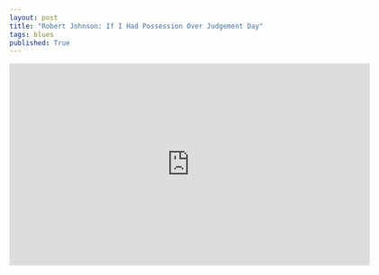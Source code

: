 ```yaml
---
layout: post
title: "Robert Johnson: If I Had Possession Over Judgement Day"
tags: blues
published: True
---
```


<iframe width="640" height="360" src="https://www.youtube.com/embed/NDgGkMPlmOM" frameborder="0"></iframe>
